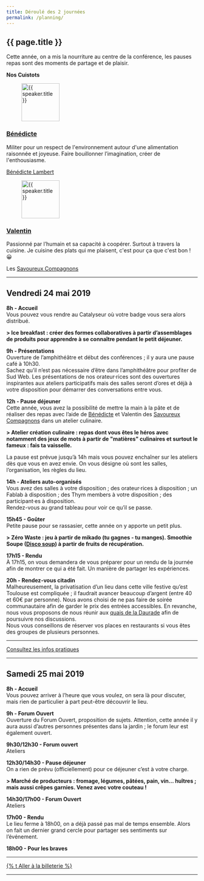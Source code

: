 ```yaml
---
title: Déroulé des 2 journées
permalink: /planning/
---
```


<section class="section">
<div class="wrapper" markdown="1">

# {{ page.title }}

Cette année, on a mis la nourriture au centre de la conférence, les pauses repas sont des moments de partage et de plaisir.

**Nos Cuistots**

<div class="grid-2">
    <div>
      <figure class="conference-speaker-pic">
        <img
           data-src="/2019/assets/images/speakers/benedicte.jpg" class="person-avatar lozad fade" alt="{{ speaker.title }}" width="100" height="100">
      </figure>
      <h3 class="conference-speaker-name">
        <a href="{{ speaker.url | relative_url }}">Bénédicte</a>
      </h3>
      <p>Militer pour un respect de l'environnement autour d'une alimentation raisonnée et joyeuse. Faire bouillonner l’imagination, créer de l'enthousiasme.</p>
      <p><a href="http://www.benedictelambert.com/">Bénédicte Lambert</a></p>
    </div>
    <div>
      <figure class="conference-speaker-pic">
        <img
           data-src="/2019/assets/images/speakers/valentin.jpg" class="person-avatar lozad fade" alt="{{ speaker.title }}" width="100" height="100">
      </figure>
      <h3 class="conference-speaker-name">
        <a href="{{ speaker.url | relative_url }}">Valentin</a>
      </h3>
      <p>Passionné par l’humain et sa capacité à coopérer. Surtout à travers la cuisine. Je cuisine des plats qui me plaisent, c'est pour ça que c'est bon ! 😀</p>
      <p>Les <a href="https://www.savoureuxcompagnons.fr/compagnon/vluiggi/">Savoureux Compagnons</a></p>
    </div>
</div>

<hr>

## Vendredi 24 mai 2019

**8h - Accueil**  
Vous pouvez vous rendre au Catalyseur où votre badge vous sera alors distribué.  

**> Ice breakfast : créer des formes collaboratives à partir d’assemblages de produits pour apprendre à se connaître pendant le petit déjeuner.**

**9h - Présentations**  
Ouverture de l’amphithéâtre et début des conférences ; il y aura une pause café à 10h30.  
Sachez qu’il n’est pas nécessaire d’être dans l’amphithéâtre pour profiter de Sud Web. Les présentations de nos orateur·rices sont des ouvertures inspirantes aux ateliers participatifs mais des salles seront d’ores et déjà à votre disposition pour démarrer des conversations entre vous.

**12h - Pause déjeuner**  
Cette année, vous avez la possibilité de mettre la main à la pâte et de réaliser des repas avec l’aide de [Bénédicte](http://www.benedictelambert.com/) et Valentin des [Savoureux Compagnons](https://www.savoureuxcompagnons.fr/compagnon/vluiggi/) dans un atelier culinaire.

**> Atelier création culinaire : repas dont vous êtes le héros avec notamment des jeux de mots à partir de "matières" culinaires et surtout le fameux : fais ta vaisselle.**

La pause est prévue jusqu’à 14h mais vous pouvez enchaîner sur les ateliers dès que vous en avez envie. On vous désigne où sont les salles, l’organisation, les règles du lieu.

**14h - Ateliers auto-organisés**  
Vous avez des salles à votre disposition ; des orateur·rices à disposition ; un Fablab à disposition ; des Thym members à votre disposition ; des participant·es à disposition.  
Rendez-vous au grand tableau pour voir ce qu’il se passe.

**15h45 - Goûter**  
Petite pause pour se rassasier, cette année on y apporte un petit plus.

**> Zéro Waste : jeu à partir de mikado (tu gagnes - tu manges). Smoothie Soupe ([Disco soup](https://fr.wikipedia.org/wiki/Disco_Soupe)) à partir de fruits de récupération.**

**17h15 - Rendu**  
À 17h15, on vous demandera de vous préparer pour un rendu de la journée afin de montrer ce qui a été fait. Un manière de partager les expériences.

**20h - Rendez-vous citadin**  
Malheureusement, la privatisation d’un lieu dans cette ville festive qu’est Toulouse est compliquée ; il faudrait avancer beaucoup d’argent (entre 40 et 60€ par personne). Nous avons choisi de ne pas faire de soirée communautaire afin de garder le prix des entrées accessibles. En revanche, nous vous proposons de nous réunir aux [quais de la Daurade](https://www.openstreetmap.org/search?query=quai%20de%20la%20daurade#map=19/43.59984/1.44035) afin de poursuivre nos discussions.  
Nous vous conseillons de réserver vos places en restaurants si vous êtes des groupes de plusieurs personnes.

<hr>
<p class="text-center">
<a class="button" data-text="Consultez les infos pratiques" href="{{ ’/infos-pratiques/’ | relative_url }}" title="Consultez les infos pratiques">
  <span class="button-inner">Consultez les infos pratiques</span>
</a>
</p>

<hr>

## Samedi 25 mai 2019

**8h - Accueil**  
Vous pouvez arriver à l’heure que vous voulez, on sera là pour discuter, mais rien de particulier à part peut-être découvrir le lieu.

**9h - Forum Ouvert**  
Ouverture du Forum Ouvert, proposition de sujets. Attention, cette année il y aura aussi d’autres personnes présentes dans la jardin ; le forum leur est également ouvert.

**9h30/12h30 - Forum ouvert**  
Ateliers

**12h30/14h30 - Pause déjeuner**  
On a rien de prévu (officiellement) pour ce déjeuner c’est à votre charge.

**> Marché de producteurs : fromage, légumes, pâtées, pain, vin… huîtres ; mais aussi crêpes garnies. Venez avec votre couteau !**

**14h30/17h00 - Forum Ouvert**  
Ateliers

**17h00 - Rendu**  
Le lieu ferme à 18h00, on a déjà passé pas mal de temps ensemble. Alors on fait un dernier grand cercle pour partager ses sentiments sur l’événement.

**18h00 - Pour les braves**  

<hr>
<p class="text-center">
  <a class="button" data-text="{% t Réserver sa place %}" href="{{ page.baseurl | default:site.baseurl }}/{{ "billetterie" | t: page.locale }}/" title="{% t Venir à Sud Web 2018 %}">
    <span class="button-inner">{% t Aller à la billeterie %}</span>
  </a>
</p>

<hr>

</div>
</section>
